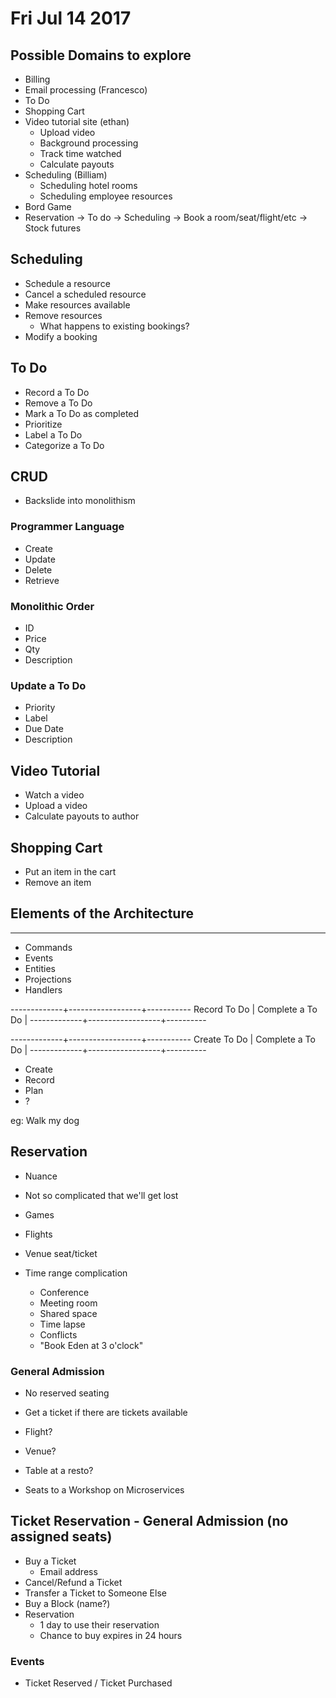 # Fri Jul 14 2017

## Possible Domains to explore
- Billing
- Email processing (Francesco)
- To Do
- Shopping Cart
- Video tutorial site (ethan)
  - Upload video
  - Background processing
  - Track time watched
  - Calculate payouts
- Scheduling (Billiam)
  - Scheduling hotel rooms
  - Scheduling employee resources
- Bord Game
- Reservation
  -> To do
  -> Scheduling
  -> Book a room/seat/flight/etc
  -> Stock futures

## Scheduling
- Schedule a resource
- Cancel a scheduled resource
- Make resources available
- Remove resources
  - What happens to existing bookings?
- Modify a booking

## To Do
- Record a To Do
- Remove a To Do
- Mark a To Do as completed
- Prioritize
- Label a To Do
- Categorize a To Do

## CRUD
- Backslide into monolithism

### Programmer Language
- Create
- Update
- Delete
- Retrieve

### Monolithic Order
- ID
- Price
- Qty
- Description

### Update a To Do
- Priority
- Label
- Due Date
- Description

## Video Tutorial
- Watch a video
- Upload a video
- Calculate payouts to author

## Shopping Cart
- Put an item in the cart
- Remove an item

## Elements of the Architecture
- - -
- Commands
- Events
- Entities
- Projections
- Handlers


-------------+------------------+-----------
Record To Do | Complete a To Do |
-------------+------------------+----------

-------------+------------------+-----------
Create To Do | Complete a To Do |
-------------+------------------+----------

- Create
- Record
- Plan
- ?

eg: Walk my dog

## Reservation
- Nuance
- Not so complicated that we'll get lost

- Games
- Flights
- Venue seat/ticket

- Time range complication
  - Conference
  - Meeting room
  - Shared space
  - Time lapse
  - Conflicts
  - "Book Eden at 3 o'clock"

### General Admission
- No reserved seating
- Get a ticket if there are tickets available

- Flight?
- Venue?
- Table at a resto?
- Seats to a Workshop on Microservices

## Ticket Reservation - General Admission (no assigned seats)
- Buy a Ticket
  - Email address
- Cancel/Refund a Ticket
- Transfer a Ticket to Someone Else
- Buy a Block (name?)
- Reservation
  - 1 day to use their reservation
  - Chance to buy expires in 24 hours

### Events
- Ticket Reserved / Ticket Purchased
